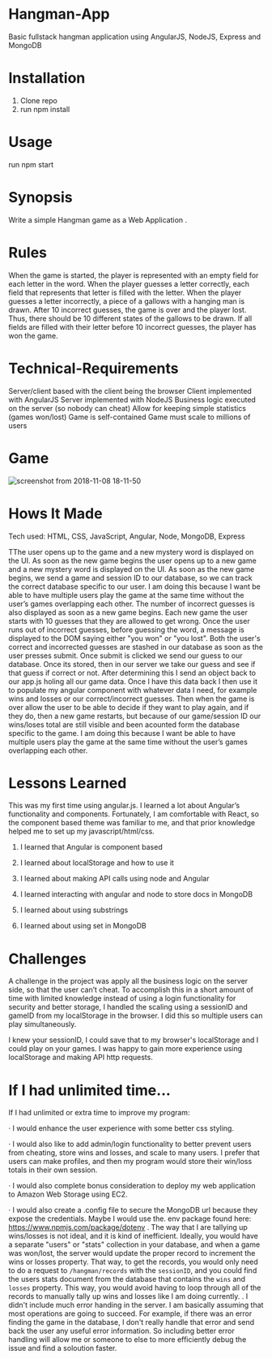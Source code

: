 # Hangman-App
Basic fullstack hangman application using AngularJS, NodeJS, Express and MongoDB

# Installation
1. Clone repo
2. run npm install

# Usage
run npm start

# Synopsis 
Write a simple Hangman game as a Web Application .

# Rules
When the game is started, the player is represented with an empty field for each letter in the word.
When the player guesses a letter correctly, each field that represents that letter is filled with the letter.
When the player guesses a letter incorrectly, a piece of a gallows with a hanging man is drawn.
After 10 incorrect guesses, the game is over and the player lost.
Thus, there should be 10 different states of the gallows to be drawn.
If all fields are filled with their letter before 10 incorrect guesses, the player has won the game.

# Technical-Requirements
Server/client based with the client being the browser
Client implemented with AngularJS
Server implemented with NodeJS
Business logic executed on the server (so nobody can cheat)
Allow for keeping simple statistics (games won/lost)
Game is self-contained
Game must scale to millions of users

 # Game 
![screenshot from 2018-11-08 18-11-50](https://user-images.githubusercontent.com/36242561/48233075-e2ca5f80-e381-11e8-96cd-bfa0d46b87b1.png)

# Hows It Made
Tech used: HTML, CSS, JavaScript, Angular, Node, MongoDB, Express

TThe user opens up to the game and a new mystery word is displayed on the UI. As soon as the new game begins the user opens up to a new game and a new mystery word is displayed on the UI. As soon as the new game begins, we send a game and session ID to our database, so we can track the correct database specific to our user. I am doing this because I want be able to have multiple users play the game at the same time without the user’s games overlapping each other. The number of incorrect guesses is also displayed as soon as a new game begins. Each new game the user starts with 10 guesses that they are allowed to get wrong. Once the user runs out of incorrect guesses, before guessing the word, a message is displayed to the DOM saying either "you won" or "you lost". Both the user's correct and incorrected guesses are stashed in our database as soon as the user presses submit. Once submit is clicked we send our guess to our database. Once its stored, then in our server we take our guess and see if that guess if correct or not. After determining this I send an object back to our app.js holing all our game data. Once I have this data back I then use it to populate my angular component with whatever data I need, for example wins and losses or our correct/incorrect guesses. Then when the game is over allow the user to be able to decide if they want to play again, and if they do, then a new game restarts, but because of our game/session ID our wins/loses total are still visible and been acounted form the database specific to the game. I am doing this because I want be able to have multiple users play the game at the same time without the user’s games overlapping each other. 

# Lessons Learned

This was my first time using angular.js.  I learned a lot about Angular’s functionality and components.  Fortunately, I am comfortable with React, so the component based theme was familiar to me, and that prior knowledge helped me to set up my javascript/html/css.

1.    I learned that Angular is component based

2.    I learned about localStorage and how to use it

3.    I learned about making API calls using node and Angular

4.    I learned interacting with angular and node to store docs in MongoDB  

5.    I learned about using substrings

6.    I learned about using set in MongoDB

# Challenges

 A challenge in the project was apply all the business logic on the server side, so that the user can’t cheat. To accomplish this in a short amount of time with limited knowledge instead of using a login functionality for security and better storage, I handled the scaling using a sessionID and gameID from my localStorage in the browser. I did this so multiple users can play simultaneously.

I knew your sessionID, I could save that to my browser's localStorage and I could play on your games. I was happy to gain more experience using localStorage and making API http requests.

# If I had unlimited time...

If I had unlimited or extra time to improve my program:

·         I would enhance the user experience with some better css styling.

·         I would also like to add admin/login functionality to better prevent users from cheating, store wins and losses, and scale to many users. I prefer that users can make profiles, and then my program would store their win/loss totals in their own session.

·         I would also complete bonus consideration to deploy my web application to Amazon Web Storage using EC2.

·         I would also create a .config file to secure the MongoDB url because they expose the credentials. Maybe I would use the. env package found here: https://www.npmjs.com/package/dotenv
.         The way that I are tallying up wins/losses is not ideal, and it is kind of inefficient. Ideally, you would have a separate "users" or "stats" collection in your database, and when a game was won/lost, the server would update the proper record to increment the wins or losses property. That way, to get the records, you would only need to do a request to `/hangman/records` with the `sessionID`, and you could find the users stats document from the database that contains the `wins` and `losses` property. This way, you would avoid having to loop through all of the records to manually tally up wins and losses like I am doing currently.
.         I didn't include much error handing in the server. I am basically assuming that most operations are going to succeed. For example, if there was an error finding the game in the database, I don't really handle that error and send back the user any useful error information. So including better error handling will allow me or someone to else to more efficiently debug the issue and find a soloution faster.
